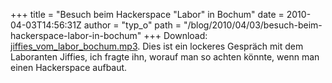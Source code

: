 +++
title = "Besuch beim Hackerspace \"Labor\" in Bochum"
date = 2010-04-03T14:56:31Z
author = "typ_o"
path = "/blog/2010/04/03/besuch-beim-hackerspace-labor-in-bochum"
+++
Download:
[jiffies\_vom\_labor\_bochum.mp3](https://flipdot.org/blog/uploads/jiffies_vom_labor_bochum.mp3 "jiffies_vom_labor_bochum.mp3").
Dies ist ein lockeres Gespräch mit dem Laboranten Jiffies, ich fragte
ihn, worauf man so achten könnte, wenn man einen Hackerspace aufbaut.
